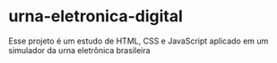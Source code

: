 # urna-eletronica-digital
Esse projeto é um estudo de HTML, CSS e JavaScript aplicado em um simulador da urna eletrônica brasileira
